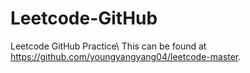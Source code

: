 # Leetcode-GitHub
Leetcode GitHub Practice\\
This can be found at https://github.com/youngyangyang04/leetcode-master.
